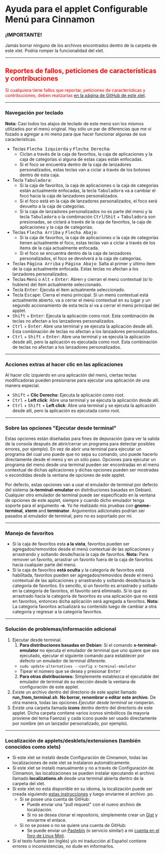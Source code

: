 
# Ayuda para el applet Configurable Menú para Cinnamon

### ¡IMPORTANTE!
Jamás borrar ninguno de los archivos encontrados dentro de la carpeta de este xlet. Podría romper la funcionalidad del xlet.

***

<h2 style="color:red;">Reportes de fallos, peticiones de características y contribuciones</h2>
<span style="color:red;">
Si cualquiera tiene fallos que reportar, peticiones de características y contribuciones, deben realizarlas <a href="https://github.com/Odyseus/CinnamonTools">en la página de GitHub de este xlet</a>.
</span>

***

### Navegación por teclado
**Nota:** Casi todos los atajos de teclado de este menú son los mismos utilizados por el menú original. Hay sólo un par de diferencias que me vi fozado a agregar a mi menú para que hacer funcionar algunas de sus características.

- Teclas <kbd>Flecha Izquierda</kbd> y <kbd>Flecha Derecha</kbd>:
    - Ciclan a través de la caja de favoritos, la caja de aplicaciones y la caja de categorías si alguna de estas cajas están enfocadas.
    - Si el foco se encuentra dentro de la caja de lanzadores personalizados, estas teclas van a ciclar a través de los botones dentro de esta caja.
- Tecla <kbd>Tabuladora</kbd>:
    - Si la caja de favoritos, la caja de aplicaciones o la caja de categorías están actualmente enfocadas, la tecla <kbd>Tabuladora</kbd> va a cambiar el foco hacia la caja de lanzadores personalizados.
    - Si el foco está en la caja de lanzadores personalizados, el foco será devuelto a la caja de categorías.
    - Si la caja de lanzadores personalizados no es parte del menú y la tecla <kbd>Tabuladora</kbd> o la combinación <kbd>Ctrl</kbd>/<kbd>Shit</kbd> + <kbd>Tabuladora</kbd> son presionadas, se ciclará a través de la caja de favoritos, la caja de aplicaciones y la caja de categorías.
- Teclas <kbd>Flecha Arriba</kbd> y <kbd>Flecha Abajo</kbd>:
    - Si la caja de favoritos, la caja de aplicaciones o la caja de categorías tienen actualmente el foco, estas teclas van a ciclar a través de los ítems de la caja actualmente enfocada.
    - Si el foco se encuentra dentro de la caja de lanzadores personalizados, el foco se devolverá a la caja de categorías.
- Teclas <kbd>Página Arriba</kbd> y <kbd>Página Abajo</kbd>: Salta al primer y último ítem de la caja actualmente enfocada. Estas teclas no afectan a los lanzadores personalizados.
- Teclas <kbd>Menú</kbd> o <kbd>Alt</kbd> + <kbd>Enter</kbd>: Abren y cierran el menú contextual (si lo hubiere) del ítem actualmente seleccionado.
- Tecla <kbd>Enter</kbd>: Ejecuta el ítem actualmente seleccionado.
- Tecla <kbd>Escape</kbd>: Cierra el menú principal. Si un menú contextual está actualmente abierto, va a cerrar el menú contextual en su lugar y un segundo accionamiento de esta tecla sí va a cerrar el menú principal del applet.
- <kbd>Shift</kbd> + <kbd>Enter</kbd>: Ejecuta la aplicación como root. Esta combinación de teclas no afectan a los lanzadores personalizados.
- <kbd>Ctrl</kbd> + <kbd>Enter</kbd>: Abre una terminal y se ejecuta la aplicación desde allí. Esta combinación de teclas no afectan a los lanzadores personalizados.
- <kbd>Ctrl</kbd> + <kbd>Shift</kbd> + <kbd>Enter</kbd>: Abre una terminal y se ejecuta la aplicación desde allí, pero la aplicación es ejecutada como root. Esta combinación de teclas no afectan a los lanzadores personalizados.

***

### Acciones extras al hacer clic en las aplicaciones

Al hacer clic izquierdo en una aplicación del menú, ciertas teclas modificadoras pueden presionarse para ejecutar una aplicación de una manera especial.

- <kbd>Shift</kbd> + **Clic Derecho**: Ejecuta la aplicación como root.
- <kbd>Ctrl</kbd> + **Left click**: Abre una terminal y se ejecuta la aplicación desde allí.
- <kbd>Ctrl</kbd> + <kbd>Shift</kbd> + **Left click**: Abre una terminal y se ejecuta la aplicación desde allí, pero la aplicación es ejecutada como root.

***

### Sobre las opciones "Ejecutar desde terminal"

Estas opciones están diseñadas para fines de depuración (para ver la salida de la consola después de abrir/cerrar un programa para detectar posibles errores, por ejemplo). En vez de abrir una terminal para ejecutar un programa del cual uno puede que no sepa su comando, uno puede hacerlo directamente desde el menú y en un sólo paso. Opciones para ejecutar un programa del menú desde una terminal pueden ser encontradas en el menú contextual de dichas aplicaciones y dichas opciones pueden ser mostradas o escondidas desde la ventana de opciones de este applet.

Por defecto, estas opciones van a usar el emulador de terminal por defecto del sistema (**x-terminal-emulator** en distribuciones basadas en Debian). Cualquier otro emulador de terminal puede ser especificado en la ventana de opciones de este applet, siempre y cuando dicho emulador tenga soporte para el argumento **-e**. Yo he realizado mis pruebas con **gnome-terminal**, **xterm** and **terminator**. Argumentos adicionales podrían ser pasados al emulador de terminal, pero no es soportado por mí.

***

### Manejo de favoritos
- Si la caja de favoritos esta **a la vista**, favoritos pueden ser agregados/removidos desde el menú contextual de las aplicaciones y arrastrando y soltando desde/hacia la caja de favoritos.
    **Nota:** Para remover un favorito, arrastrar un favorito fuera de la caja de favoritos hacia cualquier parte del menú.
- Si la caja de favoritos **está oculta** y la categoría de favoritos está habilitada, favoritos pueden ser agregados/removidos desde el menú contextual de las aplicaciones y arrastrando y soltando desde/hacia la categoría de favoritos. Es sencillo, si un favorito es arrastrado y soltado en la categoría de favoritos, el favorito será eliminado. Si lo que es arrastrado hacia la categoría de favoritos es una aplicación que no está en favoritos, entonces dicha aplicación será agregada a favoritos.
    **Nota:** La categoría favoritos actualizará su contenido luego de cambiar a otra categoría y regresar a la categoría favoritos.

***

### Solución de problemas/información adicional

1. Ejecutar desde terminal.
    1. **Para distribuciones basadas en Debian:** Si el comando **x-terminal-emulator** no ejecuta el emulador de terminal que uno quiere que sea ejecutado, ejecutar el siguiente comando para establecer por defecto un emulador de terminal diferente.
    - `sudo update-alternatives --config x-terminal-emulator`
    - Tipear el número que se desea y presionar <kbd>Enter</kbd>
    2. **Para otras distribuciones:** Simplemente establezca el ejecutable del emulador de terminal de su elección desde la ventana de configuración de este applet.
2. Existe un archivo dentro del directorio de este applet llamado **run_from_terminal.sh**. **No borrar, renombrar o editar este archivo**. De otra manera, todas las opciones *Ejecutar desde terminal* se romperán.
3. Existe una carpeta llamada **icons** dentro dentro del directorio de este applet. Dicha carpeta contiene varios íconos simbólicos (la mayoría proviene del tema Faenza) y cada ícono puede ser usado directamente por nombre (en un lanzador personalizado, por ejemplo).

***

### Localización de applets/desklets/extensiones (también conocidos como xlets)

- Si este xlet se instaló desde Configuración de Cinnamon, todas las localizaciones de este xlet se instalaron automáticamente.
- Si este xlet se instaló manualmente y no a través de Configuración de Cinnamon, las localizaciones se pueden instalar ejecutando el archivo llamado **localizations.sh** desde una terminal abierta dentro de la carpeta del xlet.
- Si este xlet no está disponible en su idioma, la localización puede ser creada siguiendo [estas instrucciones](https://github.com/Odyseus/CinnamonTools/wiki/Xlet-localization) y luego enviarme el archivo .po.
    - Si se posee una cuenta de GitHub:
        - Puede enviar una "pull request" con el nuevo archivo de localización.
        - Si no se desea clonar el repositorio, simplemente crear un [Gist](https://gist.github.com/) y enviarme el enlace.
    - Si no se posee o no se quiere una cuenta de GitHub:
        - Se puede enviar un [Pastebin](http://pastebin.com/) (o servicio similar) a mi [cuenta en el foro de Linux Mint](https://forums.linuxmint.com/memberlist.php?mode=viewprofile&u=164858).
- Si el texto fuente (en Inglés) y/o mi traducción al Español contiene errores o inconsistencias, no dude en informarlos.
